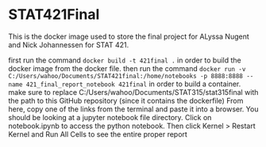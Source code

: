 # STAT421Final
This is the docker image used to store the final project for ALyssa Nugent and Nick Johannessen for STAT 421.

first run the command
`docker build -t 421final .`
in order to build the docker image from the docker file.
then run the command
`docker run -v C:/Users/wahoo/Documents/STAT421final:/home/notebooks -p 8888:8888 --name 421_final_report_notebook 421final`
in order to build a container. make sure to replace C:/Users/wahoo/Documents/STAT315/stat315final with the path to this GitHub repository (since it contains the dockerfile)
From here, copy one of the links from the terminal and paste it into a browser. You should be looking at a jupyter notebook file directory. Click on notebook.ipynb to access the python notebook. Then click Kernel > Restart Kernel and Run All Cells to see the entire proper report
